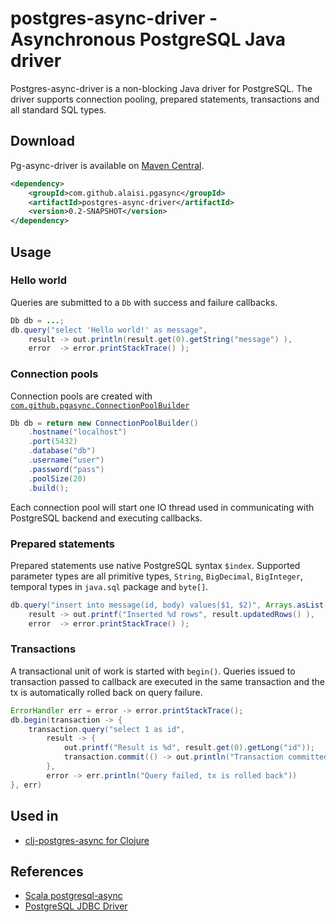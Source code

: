 # postgres-async-driver - Asynchronous PostgreSQL Java driver

Postgres-async-driver is a non-blocking Java driver for PostgreSQL. The driver supports connection pooling, prepared statements, transactions and all standard SQL types. 

## Download

Pg-async-driver is available on [Maven Central](http://search.maven.org/#search|ga|1|g%3A%22com.github.alaisi.pgasync%22).

```xml
<dependency>
    <groupId>com.github.alaisi.pgasync</groupId>
    <artifactId>postgres-async-driver</artifactId>
    <version>0.2-SNAPSHOT</version>
</dependency>
```

## Usage

### Hello world

Queries are submitted to a `Db` with success and failure callbacks.

```java
Db db = ...;
db.query("select 'Hello world!' as message",
    result -> out.println(result.get(0).getString("message") ),
    error  -> error.printStackTrace() );
```

### Connection pools

Connection pools are created with [`com.github.pgasync.ConnectionPoolBuilder`](https://github.com/alaisi/postgres-async-driver/blob/master/src/main/java/com/github/pgasync/ConnectionPoolBuilder.java)

```java
Db db = return new ConnectionPoolBuilder()
    .hostname("localhost")
    .port(5432)
    .database("db")
    .username("user")
    .password("pass")
    .poolSize(20)
    .build();
```

Each connection pool will start one IO thread used in communicating with PostgreSQL backend and executing callbacks.

### Prepared statements

Prepared statements use native PostgreSQL syntax `$index`. Supported parameter types are all primitive types, `String`, `BigDecimal`, `BigInteger`, temporal types in `java.sql` package and `byte[]`.

```java
db.query("insert into message(id, body) values($1, $2)", Arrays.asList(123, "hello"),
    result -> out.printf("Inserted %d rows", result.updatedRows() ),
    error  -> error.printStackTrace() );
```

### Transactions

A transactional unit of work is started with `begin()`. Queries issued to transaction passed to callback are executed in the same transaction and the tx is automatically rolled back on query failure.

```java
ErrorHandler err = error -> error.printStackTrace();
db.begin(transaction -> {
    transaction.query("select 1 as id",
        result -> {
            out.printf("Result is %d", result.get(0).getLong("id"));
            transaction.commit(() -> out.println("Transaction committed"), err);
        },
        error -> err.println("Query failed, tx is rolled back"))
}, err)
```

## Used in

* [clj-postgres-async for Clojure](https://github.com/alaisi/clj-postgres-async)

## References
* [Scala postgresql-async](https://raw.github.com/mauricio/postgresql-async)
* [PostgreSQL JDBC Driver](http://jdbc.postgresql.org/about/about.html)

